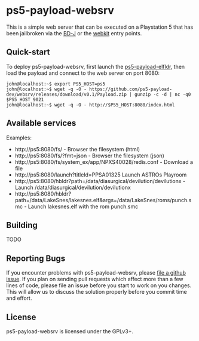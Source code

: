 # ps5-payload-websrv
This is a simple web server that can be executed on a Playstation 5 that has
been jailbroken via the [BD-J][bdj] or the [webkit][webkit] entry points.

## Quick-start
To deploy ps5-payload-websrv, first launch the [ps5-payload-elfldr][elfldr], then
load the payload and connect to the web server on port 8080:

```console
john@localhost:~$ export PS5_HOST=ps5
john@localhost:~$ wget -q -O - https://github.com/ps5-payload-dev/websrv/releases/download/v0.1/Payload.zip | gunzip -c -d | nc -q0 $PS5_HOST 9021
john@localhost:~$ wget -q -O - http://$PS5_HOST:8080/index.html
```

## Available services
Examples:
- http://ps5:8080/fs/ - Browser the filesystem (html)
- http://ps5:8080/fs/?fmt=json - Browser the filesystem (json)
- http://ps5:8080/fs/system_ex/app/NPXS40028/redis.conf - Download a file
- http://ps5:8080/launch?titleId=PPSA01325 Launch ASTROs Playroom
- http://ps5:8080/hbldr?path=/data/diasurgical/devilution/devilutionx - Launch /data/diasurgical/devilution/devilutionx
- http://ps5:8080/hbldr?path=/data/LakeSnes/lakesnes.elf&args=/data/LakeSnes/roms/punch.smc - Launch lakesnes.elf with the rom punch.smc

## Building
TODO

## Reporting Bugs
If you encounter problems with ps5-payload-websrv, please [file a github issue][issues].
If you plan on sending pull requests which affect more than a few lines of code,
please file an issue before you start to work on you changes. This will allow us
to discuss the solution properly before you commit time and effort.

## License
ps5-payload-websrv is licensed under the GPLv3+.

[bdj]: https://github.com/john-tornblom/bdj-sdk
[sdk]: https://github.com/ps5-payload-dev/sdk
[webkit]: https://github.com/Cryptogenic/PS5-IPV6-Kernel-Exploit
[issues]: https://github.com/ps5-payload-dev/websrv/issues/new
[elfldr]: https://github.com/ps5-payload-dev/elfldr
